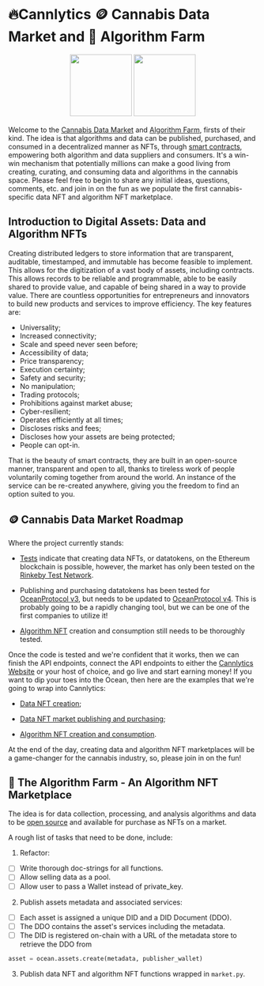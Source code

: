 # 🔥Cannlytics 🪙 Cannabis Data Market and 🎑 Algorithm Farm

<div align="center" style="text-align:center; margin-top:1rem; margin-bottom: 1rem;">
  <img height="125px" alt="" src="https://firebasestorage.googleapis.com/v0/b/cannlytics.appspot.com/o/public%2Fimages%2Flogos%2Fcannlytics_data_market.png?alt=media&token=f632504b-d00f-4b81-9182-6d5c64956436">
  <img height="125px" alt="" src="https://firebasestorage.googleapis.com/v0/b/cannlytics.appspot.com/o/public%2Fimages%2Flogos%2Fcannlytics_algorithm_farm.png?alt=media&token=5a708351-a5e3-4437-b6bb-19bd6ec339f6">
</div>

Welcome to the [Cannabis Data Market](https://cannabisdatamarket.com) and [Algorithm Farm](https://algorithmfarm.com), firsts of their kind. The idea is that algorithms and data can be published, purchased, and consumed in a decentralized manner as NFTs, through [smart contracts](https://en.wikipedia.org/wiki/Smart_contract), empowering both algorithm and data suppliers and consumers. It's a win-win mechanism that potentially millions can make a good living from creating, curating, and consuming data and algorithms in the cannabis space. Please feel free to begin to share any initial ideas, questions, comments, etc. and join in on the fun as we populate the first cannabis-specific data NFT and algorithm NFT marketplace.

## Introduction to Digital Assets: Data and Algorithm NFTs

Creating distributed ledgers to store information that are transparent, auditable, timestamped, and immutable has become feasible to implement. This allows for the digitization of a vast body of assets, including contracts. This allows records to be reliable and programmable, able to be easily shared to provide value, and capable of being shared in a way to provide value. There are countless opportunities for entrepreneurs and innovators to build new products and services to improve efficiency.
The key features are:

- Universality;
- Increased connectivity;
- Scale and speed never seen before;
- Accessibility of data;
- Price transparency;
- Execution certainty;
- Safety and security;
- No manipulation;
- Trading protocols;
- Prohibitions against market abuse;
- Cyber-resilient;
- Operates efficiently at all times;
- Discloses risks and fees;
- Discloses how your assets are being protected;
- People can opt-in.

That is the beauty of smart contracts, they are built in an open-source manner, transparent and open to all, thanks to tireless work of people voluntarily coming together from around the world. An instance of the service can be re-created anywhere, giving you the freedom to find an option suited to you.

## 🪙 Cannabis Data Market Roadmap

Where the project currently stands:

- [Tests](https://github.com/cannlytics/cannlytics/blob/main/cannlytics/data/market.py) indicate that creating data NFTs, or datatokens, on the Ethereum blockchain is possible, however, the market has only been tested on the [Rinkeby Test Network](https://www.rinkeby.io/#stats).

- Publishing and purchasing datatokens has been tested for [OceanProtocol v3](https://blog.oceanprotocol.com/ocean-protocol-v3-architecture-overview-9f2fab60f9a7), but needs to be updated to [OceanProtocol v4](https://blog.oceanprotocol.com/ocean-v4-overview-1ccd4a7ce150). This is probably going to be a rapidly changing tool, but we can be one of the first companies to utilize it!

- [Algorithm NFT](https://docs.oceanprotocol.com/tutorials/compute-to-data-algorithms/) creation and consumption still needs to be thoroughly tested.

Once the code is tested and we're confident that it works, then we can finish the API endpoints, connect the API endpoints to either the [Cannlytics Website](https://github.com/cannlytics/cannlytics/tree/main/website) or your host of choice, and go live and start earning money! If you want to dip your toes into the Ocean, then here are the examples that we're going to wrap into Cannlytics:

- [Data NFT creation](https://github.com/oceanprotocol/ocean.py/blob/v4main/READMEs/data-nfts-and-datatokens-flow.md);

- [Data NFT market publishing and purchasing](https://github.com/oceanprotocol/ocean.py/blob/v4main/READMEs/marketplace-flow.md);

- [Algorithm NFT creation and consumption](https://github.com/oceanprotocol/ocean.py/blob/v4main/READMEs/c2d-flow.md).

At the end of the day, creating data and algorithm NFT marketplaces will be a game-changer for the cannabis industry, so, please join in on the fun!

## 🎑 The Algorithm Farm - An Algorithm NFT Marketplace

The idea is for data collection, processing, and analysis algorithms and data to be <a href="https://github.com/cannlytics/cannlytics-ai">open source</a> and available for purchase as NFTs on a market.

A rough list of tasks that need to be done, include:

1. Refactor:
  - [ ] Write thorough doc-strings for all functions.
  - [ ] Allow selling data as a pool.
  - [ ] Allow user to pass a Wallet instead of private_key.

2. Publish assets metadata and associated services:
  - [ ] Each asset is assigned a unique DID and a DID Document (DDO).
  - [ ] The DDO contains the asset's services including the metadata.
  - [ ] The DID is registered on-chain with a URL of the metadata store to retrieve the DDO from

  ```python
  asset = ocean.assets.create(metadata, publisher_wallet)
  ```

3. Publish data NFT and algorithm NFT functions wrapped in `market.py`.
